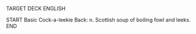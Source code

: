 TARGET DECK
ENGLISH

START
Basic
Cock-a-leekie
Back: n. Scottish soup of boiling fowl and leeks.
END
